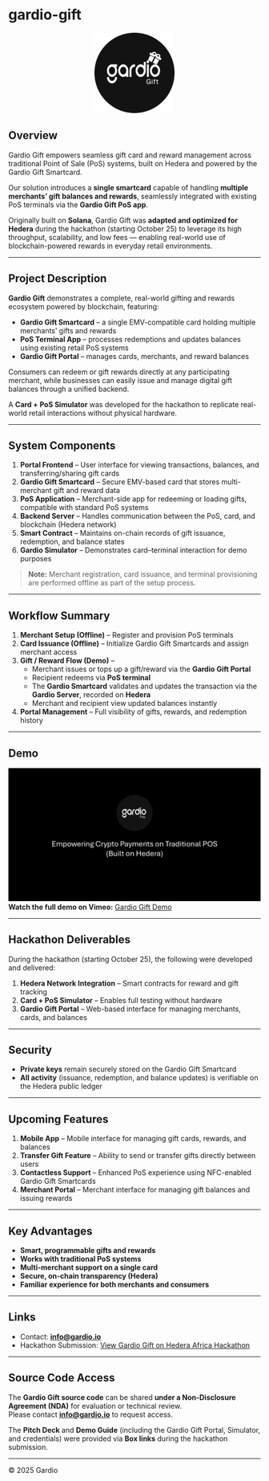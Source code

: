 # gardio-gift

<p align="center">
  <img src="./logo.png" alt="gardio-gift" width="160" />
</p>

## Overview

Gardio Gift empowers seamless gift card and reward management across traditional Point of Sale (PoS) systems, built on Hedera and powered by the Gardio Gift Smartcard.

Our solution introduces a **single smartcard** capable of handling **multiple merchants’ gift balances and rewards**, seamlessly integrated with existing PoS terminals via the **Gardio Gift PoS app**.

Originally built on **Solana**, Gardio Gift was **adapted and optimized for Hedera** during the hackathon (starting October 25) to leverage its high throughput, scalability, and low fees — enabling real-world use of blockchain-powered rewards in everyday retail environments.

---

## Project Description

**Gardio Gift** demonstrates a complete, real-world gifting and rewards ecosystem powered by blockchain, featuring:  
- **Gardio Gift Smartcard** – a single EMV-compatible card holding multiple merchants’ gifts and rewards  
- **PoS Terminal App** – processes redemptions and updates balances using existing retail PoS systems  
- **Gardio Gift Portal** – manages cards, merchants, and reward balances  

Consumers can redeem or gift rewards directly at any participating merchant, while businesses can easily issue and manage digital gift balances through a unified backend.  

A **Card + PoS Simulator** was developed for the hackathon to replicate real-world retail interactions without physical hardware.

---

## System Components

1. **Portal Frontend** – User interface for viewing transactions, balances, and transferring/sharing gift cards  
2. **Gardio Gift Smartcard** – Secure EMV-based card that stores multi-merchant gift and reward data  
3. **PoS Application** – Merchant-side app for redeeming or loading gifts, compatible with standard PoS systems  
4. **Backend Server** – Handles communication between the PoS, card, and blockchain (Hedera network)  
5. **Smart Contract** – Maintains on-chain records of gift issuance, redemption, and balance states  
6. **Gardio Simulator** – Demonstrates card–terminal interaction for demo purposes  

> **Note:** Merchant registration, card issuance, and terminal provisioning are performed offline as part of the setup process.

---

## Workflow Summary

1. **Merchant Setup (Offline)** – Register and provision PoS terminals  
2. **Card Issuance (Offline)** – Initialize Gardio Gift Smartcards and assign merchant access  
3. **Gift / Reward Flow (Demo)** –  
   - Merchant issues or tops up a gift/reward via the **Gardio Gift Portal**  
   - Recipient redeems via **PoS terminal**  
   - The **Gardio Smartcard** validates and updates the transaction via the **Gardio Server**, recorded on **Hedera**  
   - Merchant and recipient view updated balances instantly  
4. **Portal Management** – Full visibility of gifts, rewards, and redemption history  
---

## Demo
[![Gardio Gift Demo](./preview.png)](https://vimeo.com/1132512934)  
**Watch the full demo on Vimeo:** [Gardio Gift Demo](https://vimeo.com/1132512934)

---
## Hackathon Deliverables

During the hackathon (starting October 25), the following were developed and delivered:
1. **Hedera Network Integration** – Smart contracts for reward and gift tracking  
2. **Card + PoS Simulator** – Enables full testing without hardware  
3. **Gardio Gift Portal** – Web-based interface for managing merchants, cards, and balances  

---

## Security

- **Private keys** remain securely stored on the Gardio Gift Smartcard  
- **All activity** (issuance, redemption, and balance updates) is verifiable on the Hedera public ledger  

---

## Upcoming Features

1. **Mobile App** – Mobile interface for managing gift cards, rewards, and balances  
2. **Transfer Gift Feature** – Ability to send or transfer gifts directly between users  
3. **Contactless Support** – Enhanced PoS experience using NFC-enabled Gardio Gift Smartcards  
4. **Merchant Portal** – Merchant interface for managing gift balances and issuing rewards  

---

## Key Advantages

- **Smart, programmable gifts and rewards**  
- **Works with traditional PoS systems**  
- **Multi-merchant support on a single card**  
- **Secure, on-chain transparency (Hedera)**  
- **Familiar experience for both merchants and consumers**  

---

## Links

- Contact: **info@gardio.io**  
- Hackathon Submission: [View Gardio Gift on Hedera Africa Hackathon](https://dorahacks.io/buidl/35655)

---

## Source Code Access

The **Gardio Gift source code** can be shared **under a Non-Disclosure Agreement (NDA)** for evaluation or technical review.  
Please contact **info@gardio.io** to request access.  

The **Pitch Deck** and **Demo Guide** (including the Gardio Gift Portal, Simulator, and credentials) were provided via **Box links** during the hackathon submission.

---

© 2025 Gardio
